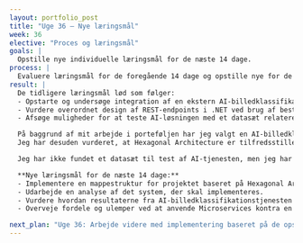 ```yaml
---
layout: portfolio_post
title: "Uge 36 – Nye læringsmål"
week: 36
elective: "Proces og læringsmål"
goals: |
  Opstille nye individuelle læringsmål for de næste 14 dage.
process: |
  Evaluere læringsmål for de foregående 14 dage og opstille nye for de kommende 14 dage. 
result: |
  De tidligere læringsmål lød som følger:  
  - Opstarte og undersøge integration af en ekstern AI-billedklassifikationstjeneste samt vurdere dens fordele og ulemper.  
  - Vurdere overordnet design af REST-endpoints i .NET ved brug af best practices, som kan tilgås af mobilapp og microservices.  
  - Afsøge muligheder for at teste AI-løsningen med et datasæt relateret til problemstillingen, for at kunne identificere styrker og svagheder.  

  På baggrund af mit arbejde i porteføljen har jeg valgt en AI-billedklassifikationstjeneste.  
  Jeg har desuden vurderet, at Hexagonal Architecture er tilfredsstillende i forhold til de krav, jeg har til applikationen, og dette bliver derfor det overordnede design for programmet.  

  Jeg har ikke fundet et datasæt til test af AI-tjenesten, men jeg har benyttet tjenestens egen mulighed for test, hvor jeg analyserede en legetøjsgravemaskine. Her kunne jeg se, hvilket JSON-output tjenesten returnerede.  

  **Nye læringsmål for de næste 14 dage:**  
  - Implementere en mappestruktur for projektet baseret på Hexagonal Architecture.  
  - Udarbejde en analyse af det system, der skal implementeres.  
  - Vurdere hvordan resultaterne fra AI-billedklassifikationstjenesten skal behandles og vægtes i en samlet vurdering.  
  - Overveje fordele og ulemper ved at anvende Microservices kontra en monolitisk arkitektur.  

next_plan: "Uge 36: Arbejde videre med implementering baseret på de opstillede læringsmål."
---
```

